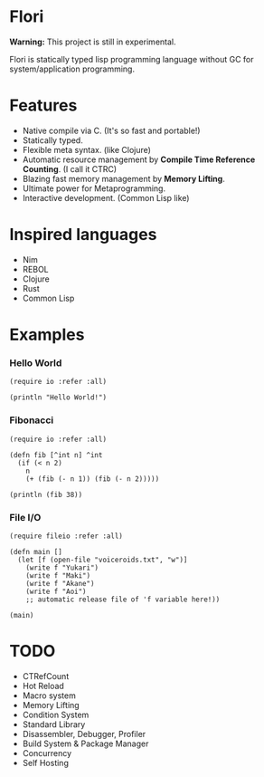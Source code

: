 
# Flori

**Warning:** This project is still in experimental.

Flori is statically typed lisp programming language without GC for system/application programming.

# Features

- Native compile via C. (It's so fast and portable!)
- Statically typed.
- Flexible meta syntax. (like Clojure)
- Automatic resource management by **Compile Time Reference Counting**. (I call it CTRC)
- Blazing fast memory management by **Memory Lifting**.
- Ultimate power for Metaprogramming.
- Interactive development. (Common Lisp like)

# Inspired languages

- Nim
- REBOL
- Clojure
- Rust
- Common Lisp

# Examples

### Hello World
```
(require io :refer :all)

(println "Hello World!")
```

### Fibonacci
```
(require io :refer :all)

(defn fib [^int n] ^int
  (if (< n 2)
    n
    (+ (fib (- n 1)) (fib (- n 2)))))

(println (fib 38))
```

### File I/O
```
(require fileio :refer :all)

(defn main []
  (let [f (open-file "voiceroids.txt", "w")]
    (write f "Yukari")
    (write f "Maki")
    (write f "Akane")
    (write f "Aoi")
    ;; automatic release file of 'f variable here!))

(main)
```

# TODO

- CTRefCount
- Hot Reload
- Macro system
- Memory Lifting
- Condition System
- Standard Library
- Disassembler, Debugger, Profiler
- Build System & Package Manager
- Concurrency
- Self Hosting
